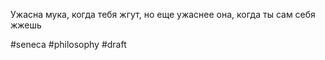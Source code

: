 Ужасна мука, когда тебя жгут, но еще ужаснее она, когда ты сам себя жжешь

#seneca #philosophy
#draft